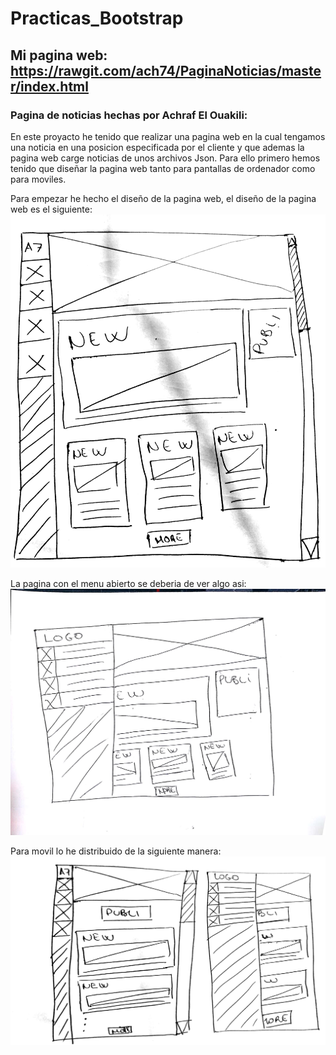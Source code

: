 # Practicas_Bootstrap

## Mi pagina web: https://rawgit.com/ach74/PaginaNoticias/master/index.html

### Pagina de noticias hechas por Achraf El Ouakili:

En este proyacto he tenido que realizar una pagina web en la cual tengamos una noticia en una posicion especificada por el cliente y que ademas la pagina web carge noticias de unos archivos Json. Para ello primero hemos tenido que diseñar la pagina web tanto para pantallas de ordenador como para moviles.

Para empezar he hecho el diseño de la pagina web, el diseño de la pagina web es el siguiente:
![Diseño pagina web](https://github.com/ach74/PaginaNoticias/blob/master/img/dise%C3%B1o/dise%C3%B1oPc.jpg "Diseño 01")

La pagina con el menu abierto se deberia de ver algo asi:
![Diseño pagina web menu abierto](https://github.com/ach74/PaginaNoticias/blob/master/img/dise%C3%B1o/dise%C3%B1oPc2.jpg "Diseño 02")

Para movil lo he distribuido de la siguiente manera:
![Diseño pagina web para movil](https://github.com/ach74/PaginaNoticias/blob/master/img/dise%C3%B1o/dise%C3%B1oMovil.jpg "Diseño movil")
